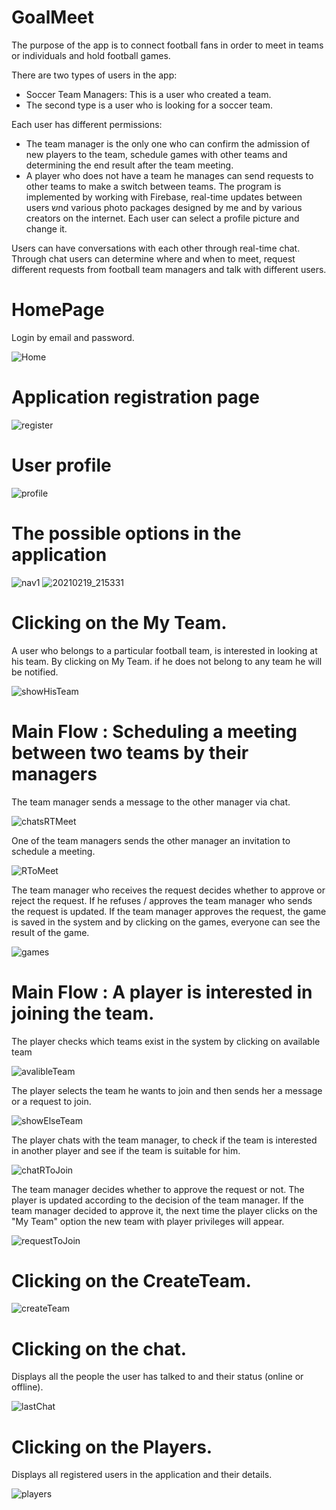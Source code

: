 # GoalMeet
The purpose of the app is to connect football fans in order to meet in teams or individuals and hold football games.

There are two types of users in the app:
* Soccer Team Managers: This is a user who created a team.
* The second type is a user who is looking for a soccer team.

Each user has different permissions: 
* The team manager is the only one who can confirm the admission of new players to the team,
schedule games with other teams and determining the end result after the team meeting.
* A player who does not have a team he manages can send requests to other teams to make a switch between teams.
The program is implemented by working with Firebase, real-time updates between users שnd various photo packages designed by me and by various creators on the internet.
Each user can select a profile picture and change it.

Users can have conversations with each other through real-time chat.
Through chat users can determine where and when to meet, request different requests from football team managers and talk with different users.


# HomePage
Login by email and password.

![Home](https://user-images.githubusercontent.com/65177459/108538539-9489c200-72e7-11eb-9aa9-6637bc9babc1.jpg)
# Application registration page 

![register](https://user-images.githubusercontent.com/65177459/108538582-a1a6b100-72e7-11eb-98ce-c2ab55f74157.jpg)
# User profile

![profile](https://user-images.githubusercontent.com/65177459/108538603-a66b6500-72e7-11eb-99f8-fb35696e9d24.jpg)
# The possible options in the application

![nav1](https://user-images.githubusercontent.com/65177459/108539006-1aa60880-72e8-11eb-96b5-554890dc2159.jpg)
![20210219_215331](https://user-images.githubusercontent.com/65177459/108554590-f9034c00-72fc-11eb-9868-09d3b85335af.jpg)

# Clicking on the My Team.
A user who belongs to a particular football team, is interested in looking at his team. By clicking on My Team.
if he does not belong to any team he will be notified.

![showHisTeam](https://user-images.githubusercontent.com/65177459/108538658-b84d0800-72e7-11eb-8e30-41b3592e9eb1.jpg)



# Main Flow : Scheduling a meeting between two teams by their managers
The team manager sends a message to the other manager via chat.

![chatsRTMeet](https://user-images.githubusercontent.com/65177459/108539262-6d7fc000-72e8-11eb-8b0a-6f41350d85f0.jpg)

One of the team managers sends the other manager an invitation to schedule a meeting.

![RToMeet](https://user-images.githubusercontent.com/65177459/108539278-753f6480-72e8-11eb-84a8-83fbf97d1fef.jpg)

The team manager who receives the request decides whether to approve or reject the request. If he refuses / approves the team manager who sends the request is updated.
If the team manager approves the request, the game is saved in the system and by clicking on the games, everyone can see the result of the game.

![games](https://user-images.githubusercontent.com/65177459/108539401-9e5ff500-72e8-11eb-952b-ebf020170d2b.jpg)
# Main Flow : A player is interested in joining the team.
The player checks which teams exist in the system by clicking on available team

![avalibleTeam](https://user-images.githubusercontent.com/65177459/108539573-d8c99200-72e8-11eb-9932-6cc84b7815bb.jpg)

The player selects the team he wants to join and then sends her a message or a request to join.

![showElseTeam](https://user-images.githubusercontent.com/65177459/108539339-8c7e5200-72e8-11eb-821a-e60695c94abf.jpg)

The player chats with the team manager, to check if the team is interested in another player and see if the team is suitable for him.

![chatRToJoin](https://user-images.githubusercontent.com/65177459/108539659-f696f700-72e8-11eb-8ec4-1f27857b85c1.jpg)

The team manager decides whether to approve the request or not. The player is updated according to the decision of the team manager. If the team manager decided to approve it, the next time the player clicks on the "My Team" option the new team with player privileges will appear.

![requestToJoin](https://user-images.githubusercontent.com/65177459/108545701-cce1ce00-72f0-11eb-8e65-b320818c9a35.jpg)


# Clicking on the CreateTeam.

![createTeam](https://user-images.githubusercontent.com/65177459/108539874-36f67500-72e9-11eb-9349-ec9973f0de00.jpg)

# Clicking on the chat.
Displays all the people the user has talked to and their status (online or offline).

![lastChat](https://user-images.githubusercontent.com/65177459/108538845-e7fc1000-72e7-11eb-8da1-ebd759d89e71.jpg)

# Clicking on the Players.
Displays all registered users in the application and their details.

![players](https://user-images.githubusercontent.com/65177459/108539191-56d96900-72e8-11eb-9457-86bd0e418471.jpg)

